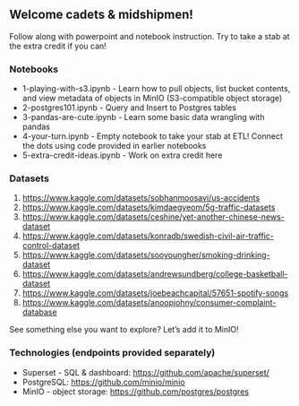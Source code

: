## Welcome cadets & midshipmen!

Follow along with powerpoint and notebook instruction. Try to take a stab at the extra credit if you can!

### Notebooks
* 1-playing-with-s3.ipynb - Learn how to pull objects, list bucket contents, and view metadata of objects in MinIO (S3-compatible object storage)
* 2-postgres101.ipynb - Query and Insert to Postgres tables
* 3-pandas-are-cute.ipynb - Learn some basic data wrangling with pandas
* 4-your-turn.ipynb - Empty notebook to take your stab at ETL! Connect the dots using code provided in earlier notebooks
* 5-extra-credit-ideas.ipynb - Work on extra credit here 

### Datasets
1. https://www.kaggle.com/datasets/sobhanmoosavi/us-accidents
2. https://www.kaggle.com/datasets/kimdaegyeom/5g-traffic-datasets
3. https://www.kaggle.com/datasets/ceshine/yet-another-chinese-news-dataset 
4. https://www.kaggle.com/datasets/konradb/swedish-civil-air-traffic-control-dataset 
5. https://www.kaggle.com/datasets/sooyoungher/smoking-drinking-dataset 
6. https://www.kaggle.com/datasets/andrewsundberg/college-basketball-dataset 
7. https://www.kaggle.com/datasets/joebeachcapital/57651-spotify-songs 
8. https://www.kaggle.com/datasets/anoopjohny/consumer-complaint-database
   
See something else you want to explore? Let’s add it to MinIO!

### Technologies (endpoints provided separately)
* Superset - SQL & dashboard: https://github.com/apache/superset/ 
* PostgreSQL: https://github.com/minio/minio 
* MinIO - object storage: https://github.com/postgres/postgres 
